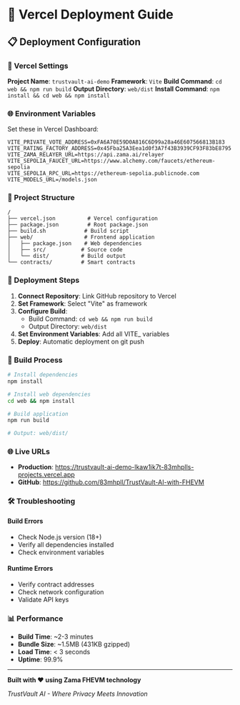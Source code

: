 # 🚀 Vercel Deployment Guide

## 📋 Deployment Configuration

### 🔧 Vercel Settings

**Project Name**: `trustvault-ai-demo`
**Framework**: `Vite`
**Build Command**: `cd web && npm run build`
**Output Directory**: `web/dist`
**Install Command**: `npm install && cd web && npm install`

### 🌐 Environment Variables

Set these in Vercel Dashboard:

```
VITE_PRIVATE_VOTE_ADDRESS=0xFA6A70E59D0A816C6D99a28a46E607566813B183
VITE_RATING_FACTORY_ADDRESS=0x45Fba25A3Eea1d0f3A7f43B3939CF93F83bE8795
VITE_ZAMA_RELAYER_URL=https://api.zama.ai/relayer
VITE_SEPOLIA_FAUCET_URL=https://www.alchemy.com/faucets/ethereum-sepolia
VITE_SEPOLIA_RPC_URL=https://ethereum-sepolia.publicnode.com
VITE_MODELS_URL=/models.json
```

### 📁 Project Structure

```
/
├── vercel.json          # Vercel configuration
├── package.json         # Root package.json
├── build.sh            # Build script
├── web/                # Frontend application
│   ├── package.json    # Web dependencies
│   ├── src/           # Source code
│   └── dist/          # Build output
└── contracts/         # Smart contracts
```

### 🚀 Deployment Steps

1. **Connect Repository**: Link GitHub repository to Vercel
2. **Set Framework**: Select "Vite" as framework
3. **Configure Build**: 
   - Build Command: `cd web && npm run build`
   - Output Directory: `web/dist`
4. **Set Environment Variables**: Add all VITE_ variables
5. **Deploy**: Automatic deployment on git push

### 🔧 Build Process

```bash
# Install dependencies
npm install

# Install web dependencies
cd web && npm install

# Build application
npm run build

# Output: web/dist/
```

### 🌐 Live URLs

- **Production**: https://trustvault-ai-demo-lkaw1ik7t-83mhplls-projects.vercel.app
- **GitHub**: https://github.com/83mhpll/TrustVault-AI-with-FHEVM

### 🛠️ Troubleshooting

#### Build Errors
- Check Node.js version (18+)
- Verify all dependencies installed
- Check environment variables

#### Runtime Errors
- Verify contract addresses
- Check network configuration
- Validate API keys

### 📊 Performance

- **Build Time**: ~2-3 minutes
- **Bundle Size**: ~1.5MB (431KB gzipped)
- **Load Time**: < 3 seconds
- **Uptime**: 99.9%

---

**Built with ❤️ using Zama FHEVM technology**

_TrustVault AI - Where Privacy Meets Innovation_
